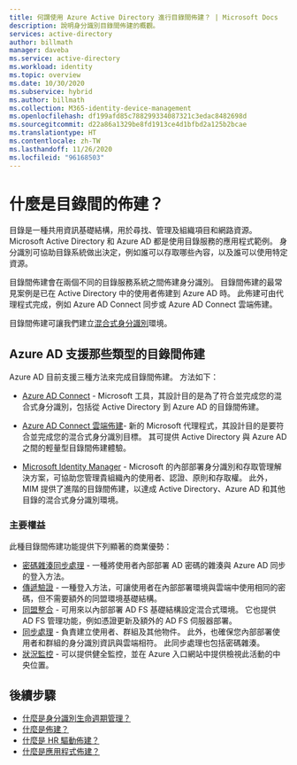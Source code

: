 ```yaml
---
title: 何謂使用 Azure Active Directory 進行目錄間佈建？ | Microsoft Docs
description: 說明身分識別目錄間佈建的概觀。
services: active-directory
author: billmath
manager: daveba
ms.service: active-directory
ms.workload: identity
ms.topic: overview
ms.date: 10/30/2020
ms.subservice: hybrid
ms.author: billmath
ms.collection: M365-identity-device-management
ms.openlocfilehash: df199afd85c788299334087321c3edac8482698d
ms.sourcegitcommit: d22a86a1329be8fd1913ce4d1bfbd2a125b2bcae
ms.translationtype: HT
ms.contentlocale: zh-TW
ms.lasthandoff: 11/26/2020
ms.locfileid: "96168503"
---
```

# <a name="what-is-inter-directory-provisioning"></a>什麼是目錄間的佈建？

目錄是一種共用資訊基礎結構，用於尋找、管理及組織項目和網路資源。  Microsoft Active Directory 和 Azure AD 都是使用目錄服務的應用程式範例。  身分識別可協助目錄系統做出決定，例如誰可以存取哪些內容，以及誰可以使用特定資源。

目錄間佈建會在兩個不同的目錄服務系統之間佈建身分識別。   目錄間佈建的最常見案例是已在 Active Directory 中的使用者佈建到 Azure AD 時。 此佈建可由代理程式完成，例如 Azure AD Connect 同步或 Azure AD Connect 雲端佈建。

目錄間佈建可讓我們建立[混合式身分識別](../hybrid/whatis-hybrid-identity.md)環境。


## <a name="what-types-of-inter-directory-provisioning-does-azure-ad-support"></a>Azure AD 支援那些類型的目錄間佈建

Azure AD 目前支援三種方法來完成目錄間佈建。 方法如下：

- [Azure AD Connect](../hybrid/whatis-azure-ad-connect.md) - Microsoft 工具，其設計目的是為了符合並完成您的混合式身分識別，包括從 Active Directory 到 Azure AD 的目錄間佈建。

- [Azure AD Connect 雲端佈建](../cloud-provisioning/what-is-cloud-provisioning.md)- 新的 Microsoft 代理程式，其設計目的是要符合並完成您的混合式身分識別目標。  其可提供 Active Directory 與 Azure AD 之間的輕量型目錄間佈建體驗。

- [Microsoft Identity Manager](/microsoft-identity-manager/microsoft-identity-manager-2016) - Microsoft 的內部部署身分識別和存取管理解決方案，可協助您管理貴組織內的使用者、認證、原則和存取權。 此外，MIM 提供了進階的目錄間佈建，以達成 Active Directory、Azure AD 和其他目錄的混合式身分識別環境。

### <a name="key-benefits"></a>主要權益

此種目錄間佈建功能提供下列顯著的商業優勢：

- [密碼雜湊同步處理](../hybrid/whatis-phs.md) - 一種將使用者內部部署 AD 密碼的雜湊與 Azure AD 同步的登入方法。
- [傳遞驗證](../hybrid/how-to-connect-pta.md) - 一種登入方法，可讓使用者在內部部署環境與雲端中使用相同的密碼，但不需要額外的同盟環境基礎結構。
- [同盟整合](../hybrid/how-to-connect-fed-whatis.md) - 可用來以內部部署 AD FS 基礎結構設定混合式環境。 它也提供 AD FS 管理功能，例如憑證更新及額外的 AD FS 伺服器部署。
- [同步處理](../hybrid/how-to-connect-sync-whatis.md) - 負責建立使用者、群組及其他物件。  此外，也確保您內部部署使用者和群組的身分識別資訊與雲端相符。  此同步處理也包括密碼雜湊。
- [狀況監控](../hybrid/whatis-azure-ad-connect.md) - 可以提供健全監控，並在 Azure 入口網站中提供檢視此活動的中央位置。 


## <a name="next-steps"></a>後續步驟 
- [什麼是身分識別生命週期管理？](what-is-identity-lifecycle-management.md)
- [什麼是佈建？](what-is-provisioning.md)
- [什麼是 HR 驅動佈建？](what-is-hr-driven-provisioning.md)
- [什麼是應用程式佈建？](what-is-app-provisioning.md)